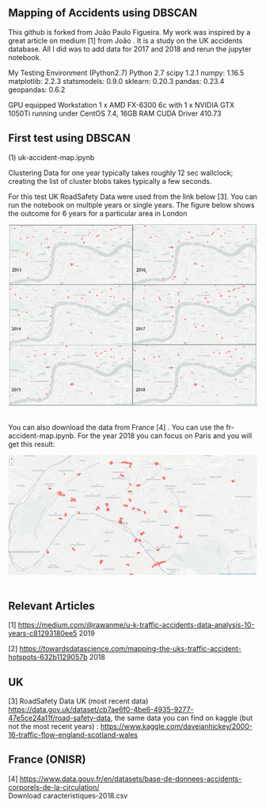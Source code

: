 ## Mapping of Accidents using DBSCAN

This github is forked from João Paulo Figueira. My work was inspired by a great article on medium [1] from João .
It is a study on the UK accidents database. All I did was to add data for 2017 and 2018 and rerun the jupyter notebook.

My Testing Environment (Python2.7)
Python 2.7
scipy 1.2.1
numpy: 1.16.5
matplotlib: 2.2.3
statsmodels: 0.9.0
sklearn: 0.20.3
pandas: 0.23.4
geopandas: 0.6.2

GPU equipped Workstation 1 x AMD FX-6300 6c with 1 x NVIDIA GTX 1050Ti running under CentOS 7.4, 16GB RAM
CUDA Driver 410.73 

## First test using DBSCAN

(1) uk-accident-map.ipynb

Clustering Data for one year typically takes roughly 12 sec wallclock; creating the list of cluster blobs takes typically a few seconds.

For this test UK RoadSafety Data were used from the link below [3]. 
You can run the notebook on multiple years or single years. The figure below shows the outcome for 6 years for a particular area in London    

<img src="https://github.com/schoenemeyer/uk-accidents/blob/master/figures/6years-uk-acc.PNG" width="580"> <img> 


You can also download the data from France [4] . You can use the fr-accident-map.ipynb. For the year 2018 you can focus on Paris and you will get this result:

<img src="https://github.com/schoenemeyer/uk-accidents/blob/master/figures/fr-2018.png" width="580"> <img> 


## Relevant Articles

[1] https://medium.com/@rawanme/u-k-traffic-accidents-data-analysis-10-years-c81293180ee5 2019

[2] https://towardsdatascience.com/mapping-the-uks-traffic-accident-hotspots-632b1129057b 2018

## UK 
[3] RoadSafety Data UK (most recent data)
https://data.gov.uk/dataset/cb7ae6f0-4be6-4935-9277-47e5ce24a11f/road-safety-data, the same data you can find on kaggle (but not the most recent years) : https://www.kaggle.com/daveianhickey/2000-16-traffic-flow-england-scotland-wales

## France (ONISR)
[4] https://www.data.gouv.fr/en/datasets/base-de-donnees-accidents-corporels-de-la-circulation/    
Download caracteristiques-2018.csv
 
